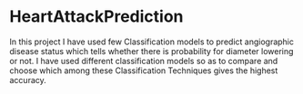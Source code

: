 # HeartAttackPrediction
In this project I have used few Classification models to predict angiographic disease status which tells whether there is probability for diameter lowering or not.
I have used different classification models so as to compare and choose which among these Classification Techniques gives the highest accuracy.
